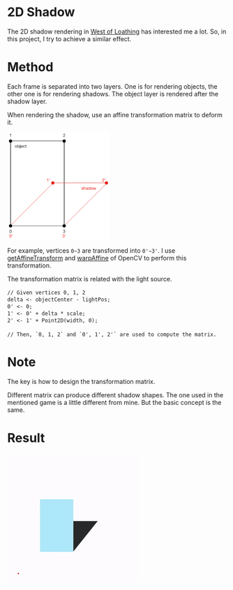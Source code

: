 # 2D Shadow

The 2D shadow rendering in [West of Loathing](http://westofloathing.com/) has interested me a lot.
So, in this project, I try to achieve a similar effect.

# Method

Each frame is separated into two layers.
One is for rendering objects, the other one is for rendering shadows.
The object layer is rendered after the shadow layer.

When rendering the shadow, use an affine transformation matrix to deform it.

![method](./res/method.png)

For example, vertices `0~3` are transformed into `0'~3'`.
I use [getAffineTransform](https://docs.opencv.org/3.4/da/d54/group__imgproc__transform.html#ga8f6d378f9f8eebb5cb55cd3ae295a999)
and [warpAffine](https://docs.opencv.org/3.4/da/d54/group__imgproc__transform.html#ga0203d9ee5fcd28d40dbc4a1ea4451983)
of OpenCV to perform this transformation.

The transformation matrix is related with the light source.

    // Given vertices 0, 1, 2
    delta <- objectCenter - lightPos;
    0' <- 0;
    1' <- 0' + delta * scale;
    2' <- 1' + Point2D(width, 0);

    // Then, `0, 1, 2` and `0', 1', 2'` are used to compute the matrix.

# Note

The key is how to design the transformation matrix.

Different matrix can produce different shadow shapes.
The one used in the mentioned game is a little different from mine.
But the basic concept is the same.

# Result

![result](./output.gif)
